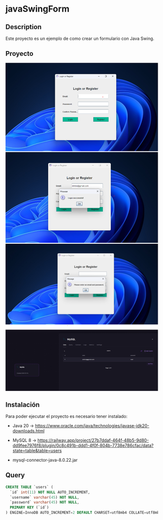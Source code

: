 # javaSwingForm

## Description
Este proyecto es un ejemplo de como crear un formulario con Java Swing.

## Proyecto
 ![Vista](/src/img/1_login.png)
 ![Succes](/src/img/2_loginsucces.png)
 ![Error](/src/img/3_error.png)
 ![Mysql](/src/img/5_db.png)

## Instalación
Para poder ejecutar el proyecto es necesario tener instalado:
* Java 20 -> https://www.oracle.com/java/technologies/javase-jdk20-downloads.html
* MySQL 8 -> https://railway.app/project/27b7ddaf-464f-48b5-9d80-dd9fee7976f8/plugin/0c8c491b-ddd1-4f0f-804b-7738e786cfac/data?state=table&table=users
    
* mysql-connector-java-8.0.22.jar

## Query
```sql
CREATE TABLE `users` (
  `id` int(11) NOT NULL AUTO_INCREMENT,
  `username` varchar(45) NOT NULL,
  `password` varchar(45) NOT NULL,
  PRIMARY KEY (`id`)
) ENGINE=InnoDB AUTO_INCREMENT=2 DEFAULT CHARSET=utf8mb4 COLLATE=utf8mb4_0900_ai_ci;
```





